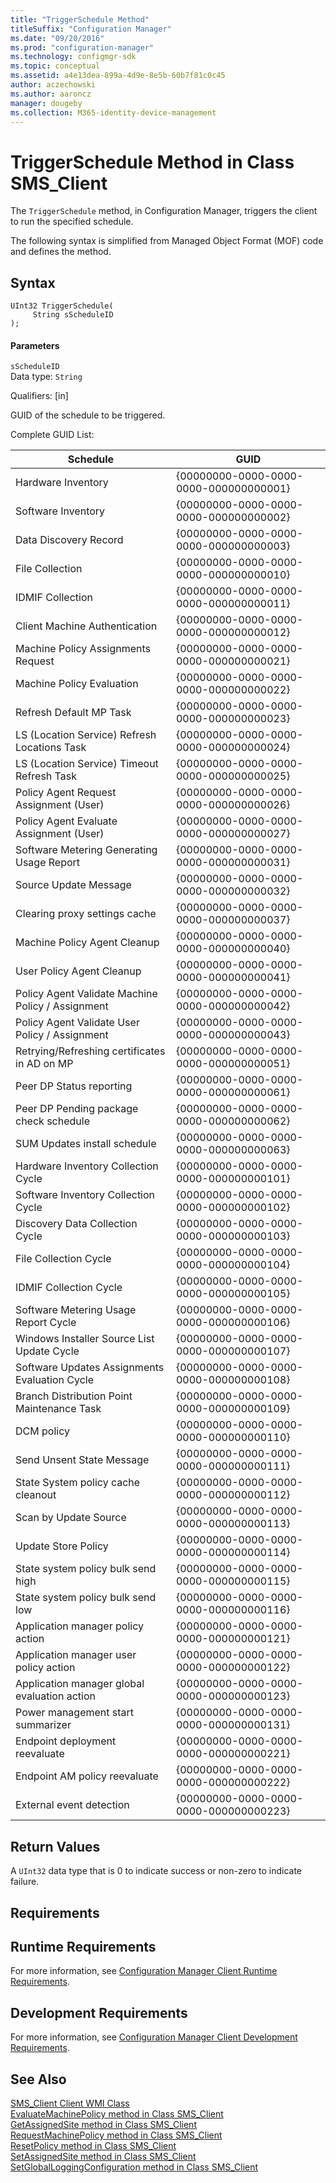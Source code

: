 ```yaml
---
title: "TriggerSchedule Method"
titleSuffix: "Configuration Manager"
ms.date: "09/20/2016"
ms.prod: "configuration-manager"
ms.technology: configmgr-sdk
ms.topic: conceptual
ms.assetid: a4e13dea-899a-4d9e-8e5b-60b7f81c0c45
author: aczechowski
ms.author: aaroncz
manager: dougeby
ms.collection: M365-identity-device-management
---
```

# TriggerSchedule Method in Class SMS_Client
The `TriggerSchedule` method, in Configuration Manager, triggers the client to run the specified schedule.  

 The following syntax is simplified from Managed Object Format (MOF) code and defines the method.  

## Syntax  

```  
UInt32 TriggerSchedule(  
     String sScheduleID  
);  
```  

#### Parameters  
 `sScheduleID`  
 Data type: `String`  

 Qualifiers: [in]  

 GUID of the schedule to be triggered.  

 Complete GUID List:  

|Schedule  |GUID  |
|---------|---------|
|Hardware Inventory|{00000000-0000-0000-0000-000000000001}|
|Software Inventory|{00000000-0000-0000-0000-000000000002}|
|Data Discovery Record|{00000000-0000-0000-0000-000000000003}|
|File Collection|{00000000-0000-0000-0000-000000000010}|
|IDMIF Collection|{00000000-0000-0000-0000-000000000011}|
|Client Machine Authentication|{00000000-0000-0000-0000-000000000012}|
|Machine Policy Assignments Request|{00000000-0000-0000-0000-000000000021}|
|Machine Policy Evaluation|{00000000-0000-0000-0000-000000000022}|
|Refresh Default MP Task|{00000000-0000-0000-0000-000000000023}|
|LS (Location Service) Refresh Locations Task|{00000000-0000-0000-0000-000000000024}|
|LS (Location Service) Timeout Refresh Task|{00000000-0000-0000-0000-000000000025}|
|Policy Agent Request Assignment (User)|{00000000-0000-0000-0000-000000000026}|
|Policy Agent Evaluate Assignment (User)|{00000000-0000-0000-0000-000000000027}|
|Software Metering Generating Usage Report|{00000000-0000-0000-0000-000000000031}|
|Source Update Message|{00000000-0000-0000-0000-000000000032}|
|Clearing proxy settings cache|{00000000-0000-0000-0000-000000000037}|
|Machine Policy Agent Cleanup|{00000000-0000-0000-0000-000000000040}|
|User Policy Agent Cleanup|{00000000-0000-0000-0000-000000000041}|
|Policy Agent Validate Machine Policy / Assignment|{00000000-0000-0000-0000-000000000042}|
|Policy Agent Validate User Policy / Assignment|{00000000-0000-0000-0000-000000000043}|
|Retrying/Refreshing certificates in AD on MP|{00000000-0000-0000-0000-000000000051}|
|Peer DP Status reporting|{00000000-0000-0000-0000-000000000061}|
|Peer DP Pending package check schedule|{00000000-0000-0000-0000-000000000062}|
|SUM Updates install schedule|{00000000-0000-0000-0000-000000000063}|
|Hardware Inventory Collection Cycle|{00000000-0000-0000-0000-000000000101}|
|Software Inventory Collection Cycle|{00000000-0000-0000-0000-000000000102}|
|Discovery Data Collection Cycle|{00000000-0000-0000-0000-000000000103}|
|File Collection Cycle|{00000000-0000-0000-0000-000000000104}|
|IDMIF Collection Cycle|{00000000-0000-0000-0000-000000000105}|
|Software Metering Usage Report Cycle|{00000000-0000-0000-0000-000000000106}|
|Windows Installer Source List Update Cycle|{00000000-0000-0000-0000-000000000107}|
|Software Updates Assignments Evaluation Cycle|{00000000-0000-0000-0000-000000000108}|
|Branch Distribution Point Maintenance Task|{00000000-0000-0000-0000-000000000109}|
|DCM policy|{00000000-0000-0000-0000-000000000110}|
|Send Unsent State Message|{00000000-0000-0000-0000-000000000111}|
|State System policy cache cleanout|{00000000-0000-0000-0000-000000000112}|
|Scan by Update Source|{00000000-0000-0000-0000-000000000113}|
|Update Store Policy|{00000000-0000-0000-0000-000000000114}|
|State system policy bulk send high|{00000000-0000-0000-0000-000000000115}|
|State system policy bulk send low|{00000000-0000-0000-0000-000000000116}|
|Application manager policy action|{00000000-0000-0000-0000-000000000121}|
|Application manager user policy action|{00000000-0000-0000-0000-000000000122}|
|Application manager global evaluation action|{00000000-0000-0000-0000-000000000123}|
|Power management start summarizer|{00000000-0000-0000-0000-000000000131}|
|Endpoint deployment reevaluate|{00000000-0000-0000-0000-000000000221}|
|Endpoint AM policy reevaluate|{00000000-0000-0000-0000-000000000222}|
|External event detection|{00000000-0000-0000-0000-000000000223}|


## Return Values  
 A `UInt32` data type that is 0 to indicate success or non-zero to indicate failure.  

## Requirements  

## Runtime Requirements  
 For more information, see [Configuration Manager Client Runtime Requirements](../../../../../develop/core/reqs/client-runtime-requirements.md).  

## Development Requirements  
 For more information, see [Configuration Manager Client Development Requirements](../../../../../develop/core/reqs/client-development-requirements.md).  

## See Also  
 [SMS_Client Client WMI Class](../../../../../develop/reference/core/clients/client-classes/sms_client-client-wmi-class.md)   
 [EvaluateMachinePolicy method in Class SMS_Client](../../../../../develop/reference/core/clients/client-classes/evaluatemachinepolicy-method-in-class-sms_client.md)   
 [GetAssignedSite method in Class SMS_Client](../../../../../develop/reference/core/clients/client-classes/getassignedsite-method-in-class-sms_client.md)   
 [RequestMachinePolicy method in Class SMS_Client](../../../../../develop/reference/core/clients/client-classes/requestmachinepolicy-method-in-class-sms_client.md)   
 [ResetPolicy method in Class SMS_Client](../../../../../develop/reference/core/clients/client-classes/resetpolicy-method-in-class-sms_client.md)   
 [SetAssignedSite method in Class SMS_Client](../../../../../develop/reference/core/clients/client-classes/setassignedsite-method-in-class-sms_client.md)   
 [SetGlobalLoggingConfiguration method in Class SMS_Client](../../../../../develop/reference/core/clients/client-classes/setgloballoggingconfiguration-method-in-class-sms_client.md)
